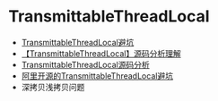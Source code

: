 # TransmittableThreadLocal

* [TransmittableThreadLocal避坑](https://blog.csdn.net/mugua_1252377669/article/details/121824792)
* [【TransmittableThreadLocal】源码分析理解](https://blog.csdn.net/Abner_G/article/details/125696424)
* [TransmittableThreadLocal源码分析](https://www.jianshu.com/p/f92721fb0e29)
* [阿里开源的TransmittableThreadLocal避坑](https://www.bilibili.com/video/BV1Nv411H7kt)
* 深拷贝浅拷贝问题
